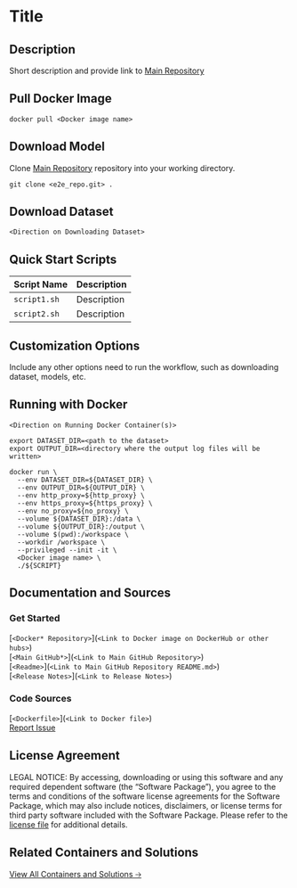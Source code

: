# **Title**

## **Description**
Short description and provide link to [Main Repository](<Link to Main GitHub Repository>)

## **Pull Docker Image**
```
docker pull <Docker image name>
```

## **Download Model**
Clone [Main Repository](<Link to Main GitHub Repository>) repository into your working directory.
```
git clone <e2e_repo.git> .
```
## Download Dataset
`<Direction on Downloading Dataset>`

## **Quick Start Scripts**
| Script Name | Description | 
| --- | --- |
| `script1.sh` | Description | 
| `script2.sh` | Description | 

## **Customization Options**
Include any other options need to run the workflow, such as downloading dataset, models, etc.

## **Running with Docker**
`<Direction on Running Docker Container(s)>`
```
export DATASET_DIR=<path to the dataset>
export OUTPUT_DIR=<directory where the output log files will be written>

docker run \
  --env DATASET_DIR=${DATASET_DIR} \
  --env OUTPUT_DIR=${OUTPUT_DIR} \
  --env http_proxy=${http_proxy} \
  --env https_proxy=${https_proxy} \
  --env no_proxy=${no_proxy} \
  --volume ${DATASET_DIR}:/data \
  --volume ${OUTPUT_DIR}:/output \
  --volume $(pwd):/workspace \
  --workdir /workspace \
  --privileged --init -it \
  <Docker image name> \
  ./${SCRIPT}
```
## **Documentation and Sources**

### **Get Started**
[`<Docker* Repository>`](`<Link to Docker image on DockerHub or other hubs>`) <br>
[`<Main GitHub*>`](`<Link to Main GitHub Repository>`)<br>
[`<Readme>`](`<Link to Main GitHub Repository README.md>`)<br>
[`<Release Notes>`](`<Link to Release Notes>`)<br>

### **Code Sources**
[`<Dockerfile>`](`<Link to Docker file>`)<br>
[Report Issue](https://community.intel.com/t5/Intel-Optimized-AI-Frameworks/bd-p/optimized-ai-frameworks)<br>

## **License Agreement**
LEGAL NOTICE: By accessing, downloading or using this software and any required dependent software (the “Software Package”), you agree to the terms and conditions of the software license agreements for the Software Package, which may also include notices, disclaimers, or license terms for third party software included with the Software Package. Please refer to the [license file](https://github.com/intel-innersource/frameworks.ai.infrastructure.machine-learning-operations/blob/develop/LICENSE) for additional details.

## **Related Containers and Solutions**
[View All Containers and Solutions 🡢](https://www.intel.com/content/www/us/en/developer/tools/software-catalog/containers.html)